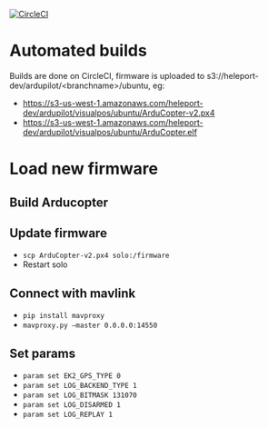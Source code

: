 [![CircleCI](https://circleci.com/gh/heleport/ardupilot.svg?style=svg)](https://circleci.com/gh/heleport/ardupilot)

# Automated builds

Builds are done on CircleCI, firmware is uploaded to s3://heleport-dev/ardupilot/&lt;branchname&gt;/ubuntu, eg:
* https://s3-us-west-1.amazonaws.com/heleport-dev/ardupilot/visualpos/ubuntu/ArduCopter-v2.px4
* https://s3-us-west-1.amazonaws.com/heleport-dev/ardupilot/visualpos/ubuntu/ArduCopter.elf

# Load new firmware

## Build Arducopter

## Update firmware

* `scp ArduCopter-v2.px4 solo:/firmware`
* Restart solo

## Connect with mavlink

* `pip install mavproxy`
* `mavproxy.py —master 0.0.0.0:14550`

## Set params

* `param set EK2_GPS_TYPE 0`
* `param set LOG_BACKEND_TYPE 1`
* `param set LOG_BITMASK 131070`
* `param set LOG_DISARMED 1`
* `param set LOG_REPLAY 1`